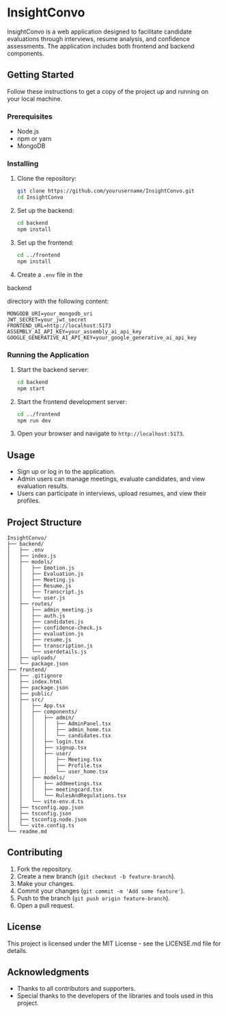 
# InsightConvo

InsightConvo is a web application designed to facilitate candidate evaluations through interviews, resume analysis, and confidence assessments. The application includes both frontend and backend components.

## Getting Started

Follow these instructions to get a copy of the project up and running on your local machine.

### Prerequisites

- Node.js
- npm or yarn
- MongoDB

### Installing

1. Clone the repository:
   ```sh
   git clone https://github.com/yourusername/InsightConvo.git
   cd InsightConvo
   ```

2. Set up the backend:
   ```sh
   cd backend
   npm install
   ```

3. Set up the frontend:
   ```sh
   cd ../frontend
   npm install
   ```

4. Create a `.env` file in the 

backend

 directory with the following content:
   ```
   MONGODB_URI=your_mongodb_uri
   JWT_SECRET=your_jwt_secret
   FRONTEND_URL=http://localhost:5173
   ASSEMBLY_AI_API_KEY=your_assembly_ai_api_key
   GOOGLE_GENERATIVE_AI_API_KEY=your_google_generative_ai_api_key
   ```

### Running the Application

1. Start the backend server:
   ```sh
   cd backend
   npm start
   ```

2. Start the frontend development server:
   ```sh
   cd ../frontend
   npm run dev
   ```

3. Open your browser and navigate to `http://localhost:5173`.

## Usage

- Sign up or log in to the application.
- Admin users can manage meetings, evaluate candidates, and view evaluation results.
- Users can participate in interviews, upload resumes, and view their profiles.

## Project Structure

```
InsightConvo/
├── backend/
│   ├── .env
│   ├── index.js
│   ├── models/
│   │   ├── Emotion.js
│   │   ├── Evaluation.js
│   │   ├── Meeting.js
│   │   ├── Resume.js
│   │   ├── Transcript.js
│   │   └── user.js
│   ├── routes/
│   │   ├── admin_meeting.js
│   │   ├── auth.js
│   │   ├── candidates.js
│   │   ├── confidence-check.js
│   │   ├── evaluation.js
│   │   ├── resume.js
│   │   ├── transcription.js
│   │   └── userdetails.js
│   ├── uploads/
│   └── package.json
├── frontend/
│   ├── .gitignore
│   ├── index.html
│   ├── package.json
│   ├── public/
│   ├── src/
│   │   ├── App.tsx
│   │   ├── components/
│   │   │   ├── admin/
│   │   │   │   ├── AdminPanel.tsx
│   │   │   │   ├── admin_home.tsx
│   │   │   │   └── candidates.tsx
│   │   │   ├── login.tsx
│   │   │   ├── signup.tsx
│   │   │   ├── user/
│   │   │   │   ├── Meeting.tsx
│   │   │   │   ├── Profile.tsx
│   │   │   │   └── user_home.tsx
│   │   ├── models/
│   │   │   ├── addmeetings.tsx
│   │   │   ├── meetingcard.tsx
│   │   │   └── RulesAndRegulations.tsx
│   │   └── vite-env.d.ts
│   ├── tsconfig.app.json
│   ├── tsconfig.json
│   ├── tsconfig.node.json
│   └── vite.config.ts
└── readme.md
```

## Contributing

1. Fork the repository.
2. Create a new branch (`git checkout -b feature-branch`).
3. Make your changes.
4. Commit your changes (`git commit -m 'Add some feature'`).
5. Push to the branch (`git push origin feature-branch`).
6. Open a pull request.

## License

This project is licensed under the MIT License - see the LICENSE.md file for details.

## Acknowledgments

- Thanks to all contributors and supporters.
- Special thanks to the developers of the libraries and tools used in this project.
```

